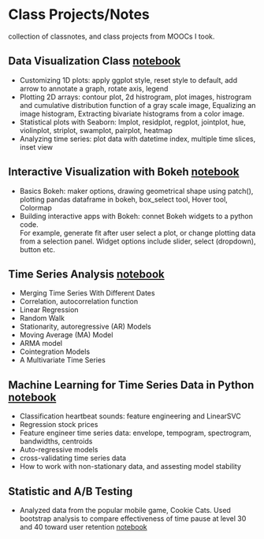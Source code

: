 # Class Projects/Notes
collection of classnotes, and class projects from MOOCs I took.

## Data Visualization Class [notebook](https://github.com/worasom/class-projects/blob/master/data_vis.ipynb)

- Customizing 1D plots: apply ggplot style, reset style to default, add arrow to annotate a graph, 
    rotate axis, legend
- Plotting 2D arrays: contour plot, 2d histrogram, plot images, 
    histrogram and cumulative distribution function of a gray scale image, 
    Equalizing an image histogram, Extracting bivariate histograms from a color image.
- Statistical plots with Seaborn: lmplot, residplot, regplot, jointplot, hue, 
    violinplot, striplot, swamplot, pairplot, heatmap
- Analyzing time series: plot data with datetime index, multiple time slices, inset view

## Interactive Visualization with Bokeh [notebook](https://github.com/worasom/class-projects/blob/master/bokeh_note.ipynb)

- Basics Bokeh: maker options, drawing geometrical shape using patch(), 
    plotting pandas dataframe in bokeh, box_select tool, Hover tool, Colormap
- Building interactive apps with Bokeh: connet Bokeh widgets to a python code.  
    For example, generate fit after user select a plot, or change plotting data from a selection panel. 
    Widget options include slider, select (dropdown), button etc.
    
## Time Series Analysis [notebook](https://github.com/worasom/class-projects/blob/master/time-series-anlysis.ipynb)

- Merging Time Series With Different Dates
- Correlation, autocorrelation function
- Linear Regression 
- Random Walk
- Stationarity, autoregressive (AR) Models
- Moving Average (MA) Model
- ARMA model
- Cointegration Models
- A Multivariate Time Series
    
## Machine Learning for Time Series Data in Python [notebook](https://github.com/worasom/class-projects/blob/master/ml4time_series.ipynb)

- Classification heartbeat sounds: feature engineering and LinearSVC 
- Regression stock prices
- Feature engineer time series data: envelope, tempogram, spectrogram, bandwidths, centroids
- Auto-regressive models 
- cross-validating time series data
- How to work with non-stationary data, and assesting model stability 

## Statistic and A/B Testing

- Analyzed data from the popular mobile game, Cookie Cats. Used bootstrap analysis to compare effectiveness of time pause at level 30 and 40 toward user retention [notebook](https://github.com/worasom/class-projects/blob/master/cookie_cats.ipynb)
   